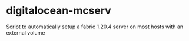 # digitalocean-mcserv
Script to automatically setup a fabric 1.20.4 server on most hosts with an external volume

